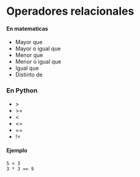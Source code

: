 # Operadores relacionales

#### En matematicas
- Mayor que
- Mayor o igual que
- Menor que
- Menor o igual que
- Igual que
- Distinto de
  

### En Python
- \>
- \>=
- <
- <=
- ==
- !=

#### Ejemplo
```
5 < 3
3 * 3 == 9
```